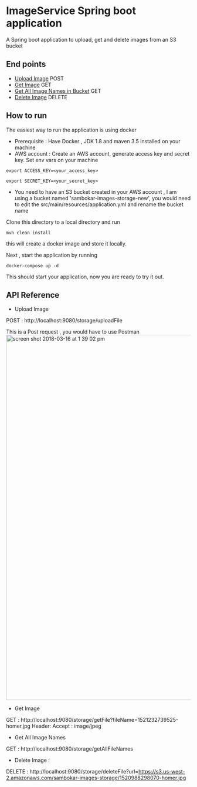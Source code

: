 # ImageService Spring boot application
A Spring boot application to upload, get and delete images from an S3 bucket

## End points
* [Upload Image](http://localhost:9080/storage/uploadFile) POST
* [Get Image](http://localhost:9080/storage/getFile?fileName=<fileName>) GET
* [Get All Image Names in Bucket](http://tds.sbg.intuit.com/v4/graphql) GET
* [Delete Image](http://localhost:9080/storage/deleteFile?url=<s3_url_of_image>) DELETE



## How to run
The easiest way to run the application is using docker 
* Prerequisite : Have Docker , JDK 1.8 and maven 3.5 installed on your machine
* AWS account : Create an AWS account, generate access key and secret key. Set env vars on your machine 

```export ACCESS_KEY=<your_access_key>```

```export SECRET_KEY=<your_secret_key>```

* You need to have an S3 bucket created in your AWS account , I am using a bucket named 'sambokar-images-storage-new',
you would need to edit the src/main/resources/application.yml and rename the bucket name

Clone this directory to a local directory and run 

```mvn clean install``` 

this will create a docker image and store it locally. 

Next , start the application by running 

```docker-compose up -d```

This should start your application, now you are ready to try it out.

## API Reference

* Upload Image

POST : http://localhost:9080/storage/uploadFile 

This is a Post request , you would have to use Postman 
<img width="995" alt="screen shot 2018-03-16 at 1 39 02 pm" src="https://user-images.githubusercontent.com/25832353/37543667-8d43d630-291f-11e8-8cc9-ca341f0eff19.png">

* Get Image

GET : http://localhost:9080/storage/getFile?fileName=1521232739525-homer.jpg 
Header:
Accept : image/jpeg

* Get All Image Names 

GET : http://localhost:9080/storage/getAllFileNames 

* Delete Image :

DELETE : http://localhost:9080/storage/deleteFile?url=https://s3.us-west-2.amazonaws.com/sambokar-images-storage/1520988298070-homer.jpg 
